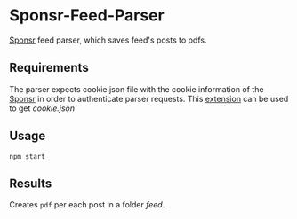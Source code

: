 # Sponsr-Feed-Parser

[Sponsr](https://sponsr.ru/) feed parser, which saves feed's posts to pdfs.

## Requirements

The parser expects cookie.json file with the cookie information of the [Sponsr](https://sponsr.ru/) in order to authenticate parser requests. This [extension](https://chrome.google.com/webstore/detail/%E3%82%AF%E3%83%83%E3%82%AD%E3%83%BCjson%E3%83%95%E3%82%A1%E3%82%A4%E3%83%AB%E5%87%BA%E5%8A%9B-for-puppet/nmckokihipjgplolmcmjakknndddifde?hl=en) can be used to get _cookie.json_

## Usage

```
npm start
```

## Results

Creates `pdf` per each post in a folder _feed_.
